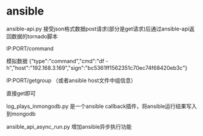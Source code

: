 ansible
=======
ansible-api.py 接受json格式数据post请求(部分是get请求)后通过ansible-api返回数据的tornado脚本


IP:PORT/command

模拟数据 
{"type":"command","cmd":"df  -h","host":"192.168.3.169","sign":"bc5361ff1562351c70ec74f68420eb3c"}


IP:PORT/getgroup （或者ansible host文件中组信息）

直接get即可



log_plays_inmongodb.py 是一个ansible callback插件，将ansible运行结果写入到mongodb


ansible_api_async_run.py 增加ansible异步执行功能
